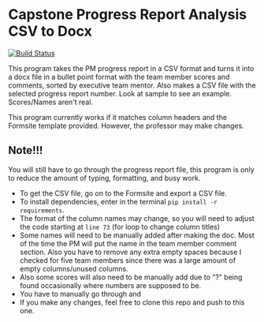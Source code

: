 # Capstone Progress Report Analysis CSV to Docx
[![Build Status](https://app.travis-ci.com/ccorprew22/capstone-analysis-csv-to-docx.svg?branch=main)](https://app.travis-ci.com/ccorprew22/capstone-analysis-csv-to-docx)

This program takes the PM progress report in a CSV format and turns it into a docx file in a bullet point format with the team member scores and comments, sorted by executive team mentor. Also makes a CSV file with the selected progress report number. Look at sample to see an example. Scores/Names aren't real.

This program currently works if it matches column headers and the Formsite template provided. However, the professor may make changes.

## Note!!!
You will still have to go through the progress report file, this program is only to reduce the amount of typing, formatting, and busy work.

+ To get the CSV file, go on to the Formsite and export a CSV file.
+ To install dependencies, enter in the terminal `pip install -r requirements`.
+ The format of the column names may change, so you will need to adjust the code starting at `line 73` (for loop to change column titles)
+ Some names will need to be manually added after making the doc. Most of the time the PM will put the name in the team member comment section. Also you have to remove any extra empty spaces because I checked for five team members since there was a large amount of empty columns/unused columns.
+ Also some scores will also need to be manually add due to "?" being found
occasionally where numbers are supposed to be.
+ You have to manually go through and
+ If you make any changes, feel free to clone this repo and push to this one.
